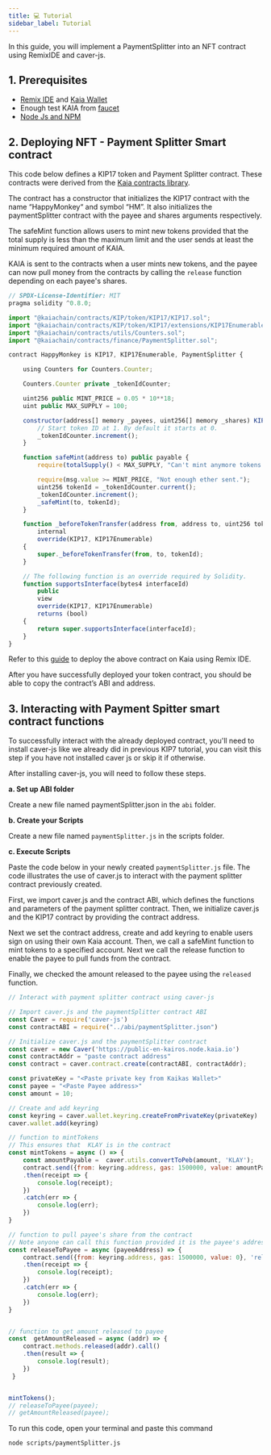 ```yaml
---
title: 💻 Tutorial
sidebar_label: Tutorial
---
```


In this guide, you will implement a PaymentSplitter into an  NFT contract using RemixIDE and caver-js.  

## 1. Prerequisites <a id="Prerequsite"></a> 

* [Remix IDE](https://docs.kaia.io/docs/build/tutorials/connecting-remix/) and [Kaia Wallet](https://www.kaiawallet.io/)
* Enough test KAIA from [faucet](https://faucet.kaia.io/)
* [Node Js and NPM](https://docs.npmjs.com/downloading-and-installing-node-js-and-npm)

## 2. Deploying NFT - Payment Splitter Smart contract <a id="Deploying NFT - Payment Splitter Smart contract"></a> 

This code below defines a KIP17 token and Payment Splitter contract. These contracts were derived from the [Kaia contracts library](https://github.com/kaiachain/kaia-contracts).

The contract has a constructor that initializes the KIP17 contract with the name “HappyMonkey“ and symbol “HM”. It also initializes the paymentSplitter contract with the payee and shares arguments respectively.

The safeMint function allows users to mint new tokens provided that the total supply is less than the maximum limit and the user sends at least the minimum required amount of KAIA.

KAIA is sent  to the contracts when a user mints new tokens, and the payee can now pull money from the contracts by calling the `release` function depending on each payee's shares.

```javascript title="NFTPaymentSplitter.sol"
// SPDX-License-Identifier: MIT
pragma solidity ^0.8.0;

import "@kaiachain/contracts/KIP/token/KIP17/KIP17.sol";
import "@kaiachain/contracts/KIP/token/KIP17/extensions/KIP17Enumerable.sol";
import "@kaiachain/contracts/utils/Counters.sol";
import "@kaiachain/contracts/finance/PaymentSplitter.sol";

contract HappyMonkey is KIP17, KIP17Enumerable, PaymentSplitter {

    using Counters for Counters.Counter;

    Counters.Counter private _tokenIdCounter;

    uint256 public MINT_PRICE = 0.05 * 10**18;
    uint public MAX_SUPPLY = 100;

    constructor(address[] memory _payees, uint256[] memory _shares) KIP17("HappyMonkey", "HM") PaymentSplitter(_payees, _shares) {
        // Start token ID at 1. By default it starts at 0.
        _tokenIdCounter.increment();
    }

    function safeMint(address to) public payable {
        require(totalSupply() < MAX_SUPPLY, "Can't mint anymore tokens.");

        require(msg.value >= MINT_PRICE, "Not enough ether sent.");
        uint256 tokenId = _tokenIdCounter.current();
        _tokenIdCounter.increment();
        _safeMint(to, tokenId);
    }

    function _beforeTokenTransfer(address from, address to, uint256 tokenId)
        internal
        override(KIP17, KIP17Enumerable)
    {
        super._beforeTokenTransfer(from, to, tokenId);
    }

    // The following function is an override required by Solidity.
    function supportsInterface(bytes4 interfaceId)
        public
        view
        override(KIP17, KIP17Enumerable)
        returns (bool)
    {
        return super.supportsInterface(interfaceId);
    }
}

```

Refer to this [guide](https://docs.kaia.io/docs/build/tutorials/connecting-remix/#connecting-kaia---remix-using-kaikas-) to deploy the above contract on Kaia using Remix IDE.

After you have successfully deployed your token contract, you should be able to copy the contract’s ABI and address.

## 3. Interacting with Payment Spitter smart contract functions <a id="Interacting with Payment Spitter smart contract functions"></a> 
To successfully interact with the already deployed contract, you'll need to install caver-js like we already did in previous KIP7 tutorial, you can visit this step if you have not installed caver js or skip it if otherwise.

After installing caver-js, you will need to follow these steps.

**a. Set up ABI folder**

Create a new file named paymentSplitter.json in the `abi` folder.

**b. Create your Scripts**

Create a new file named `paymentSplitter.js` in the scripts folder.

**c. Execute Scripts**

Paste the code below in your newly created `paymentSplitter.js` file. The code illustrates the use of caver.js to interact with the payment splitter contract previously created.

First, we import caver.js and the contract ABI, which defines the functions and parameters of the payment splitter contract. Then, we initialize caver.js and the KIP17 contract by providing the contract address.

Next we set the contract address, create and add keyring to enable users sign on using their own Kaia account. Then, we call a safeMint function to mint tokens to a specified account. Next we call the release function to enable the payee to pull funds from the contract.

Finally, we checked the amount released to the payee using the `released` function.

```javascript title="paymentSplitter.js"
// Interact with payment splitter contract using caver-js

// Import caver.js and the paymentSplitter contract ABI
const Caver = require('caver-js')
const contractABI = require("../abi/paymentSplitter.json")

// Initialize caver.js and the paymentSplitter contract
const caver = new Caver('https://public-en-kairos.node.kaia.io')
const contractAddr = "paste contract address"
const contract = caver.contract.create(contractABI, contractAddr);

const privateKey = "<Paste private key from Kaikas Wallet>"
const payee = "<Paste Payee address>"
const amount = 10;

// Create and add keyring
const keyring = caver.wallet.keyring.createFromPrivateKey(privateKey)
caver.wallet.add(keyring)

// function to mintTokens 
// This ensures that  KLAY is in the contract
const mintTokens = async () => {
    const amountPayable =  caver.utils.convertToPeb(amount, 'KLAY');
    contract.send({from: keyring.address, gas: 1500000, value: amountPayable}, 'safeMint', keyring.address)
    .then(receipt => {
        console.log(receipt);
    })
    .catch(err => {
        console.log(err);
    })
}

// function to pull payee's share from the contract
// Note anyone can call this function provided it is the payee's address
const releaseToPayee = async (payeeAddress) => {
    contract.send({from: keyring.address, gas: 1500000, value: 0}, 'release', payeeAddress)
    .then(receipt => {
        console.log(receipt);
    })
    .catch(err => {
        console.log(err);
    })
}


// function to get amount released to payee
const  getAmountReleased = async (addr) => {
    contract.methods.released(addr).call()
    .then(result => {
        console.log(result);
    })
 }


mintTokens();
// releaseToPayee(payee);
// getAmountReleased(payee);

```

To run this code, open your terminal and paste this command

```bash
node scripts/paymentSplitter.js
```





